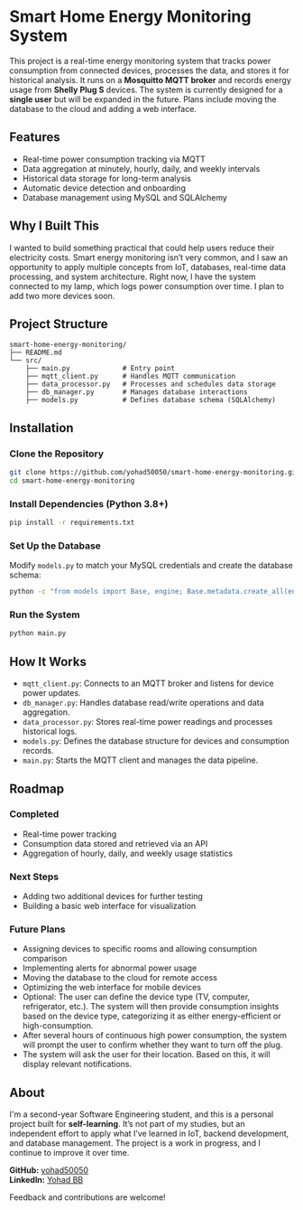 # Smart Home Energy Monitoring System

This project is a real-time energy monitoring system that tracks power consumption from connected devices, processes the data, and stores it for historical analysis. It runs on a **Mosquitto MQTT broker** and records energy usage from **Shelly Plug S** devices. The system is currently designed for a **single user** but will be expanded in the future. Plans include moving the database to the cloud and adding a web interface.

## Features
- Real-time power consumption tracking via MQTT  
- Data aggregation at minutely, hourly, daily, and weekly intervals  
- Historical data storage for long-term analysis  
- Automatic device detection and onboarding  
- Database management using MySQL and SQLAlchemy  

## Why I Built This
I wanted to build something practical that could help users reduce their electricity costs. Smart energy monitoring isn’t very common, and I saw an opportunity to apply multiple concepts from IoT, databases, real-time data processing, and system architecture. Right now, I have the system connected to my lamp, which logs power consumption over time. I plan to add two more devices soon.

## Project Structure
```
smart-home-energy-monitoring/
├── README.md
└── src/
    ├── main.py             # Entry point
    ├── mqtt_client.py      # Handles MQTT communication
    ├── data_processor.py   # Processes and schedules data storage
    ├── db_manager.py       # Manages database interactions
    ├── models.py           # Defines database schema (SQLAlchemy)
```

## Installation

### Clone the Repository
```bash
git clone https://github.com/yohad50050/smart-home-energy-monitoring.git
cd smart-home-energy-monitoring
```

### Install Dependencies (Python 3.8+)
```bash
pip install -r requirements.txt
```

### Set Up the Database
Modify `models.py` to match your MySQL credentials and create the database schema:
```bash
python -c "from models import Base, engine; Base.metadata.create_all(engine)"
```

### Run the System
```bash
python main.py
```

## How It Works
- `mqtt_client.py`: Connects to an MQTT broker and listens for device power updates.  
- `db_manager.py`: Handles database read/write operations and data aggregation.  
- `data_processor.py`: Stores real-time power readings and processes historical logs.  
- `models.py`: Defines the database structure for devices and consumption records.  
- `main.py`: Starts the MQTT client and manages the data pipeline.  

## Roadmap
### Completed
- Real-time power tracking
- Consumption data stored and retrieved via an API
- Aggregation of hourly, daily, and weekly usage statistics

### Next Steps
- Adding two additional devices for further testing
- Building a basic web interface for visualization

### Future Plans
- Assigning devices to specific rooms and allowing consumption comparison
- Implementing alerts for abnormal power usage
- Moving the database to the cloud for remote access
- Optimizing the web interface for mobile devices
- Optional: The user can define the device type (TV, computer, refrigerator, etc.). The system will then provide consumption insights based on the device type, categorizing it as either energy-efficient or high-consumption.
- After several hours of continuous high power consumption, the system will prompt the user to confirm whether they want to turn off the plug.
- The system will ask the user for their location. Based on this, it will display relevant notifications.

## About
I'm a second-year Software Engineering student, and this is a personal project built for **self-learning**. It’s not part of my studies, but an independent effort to apply what I’ve learned in IoT, backend development, and database management. The project is a work in progress, and I continue to improve it over time.

**GitHub:** [yohad50050](https://github.com/yohad50050)  
**LinkedIn:** [Yohad BB](https://www.linkedin.com/in/yohad-bb-969776252/)


Feedback and contributions are welcome!  
